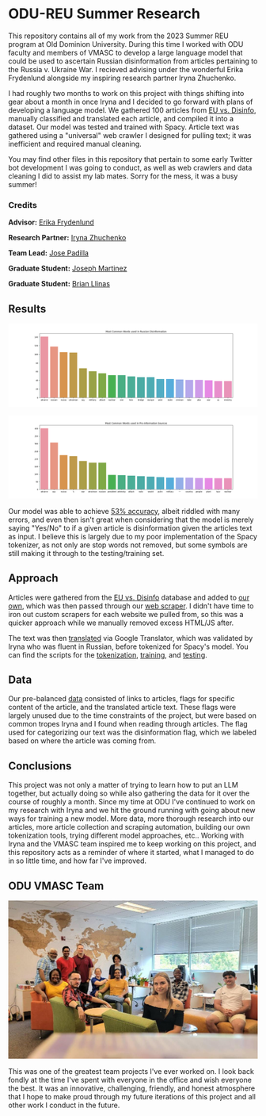 # ODU-REU Summer Research
This repository contains all of my work from the 2023 Summer REU program at Old Dominion University. During this time I worked with ODU faculty and members of VMASC to develop a large language model that could be used to ascertain Russian 
disinformation from articles pertaining to the Russia v. Ukraine War. I recieved advising under the wonderful Erika Frydenlund alongside my inspiring research partner Iryna Zhuchenko.

I had roughly two months to work on this project with things shifting into gear about a month in once Iryna and I decided to go forward with plans of developing a language model. We gathered 100 articles from [EU vs. Disinfo](https://euvsdisinfo.eu/disinformation-cases/),
manually classified and translated each article, and compiled it into a dataset. Our model was tested and trained with Spacy. Article text was gathered using a "universal" web crawler I designed for pulling text; it was inefficient and required manual cleaning.

You may find other files in this repository that pertain to some early Twitter bot development I was going to conduct, as well as web crawlers and data cleaning I did to assist my lab mates. Sorry for the mess, it was a busy summer!

### Credits
**Advisor:** [Erika Frydenlund](https://www.linkedin.com/in/efrydenlund/)

**Research Partner:** [Iryna Zhuchenko](https://www.linkedin.com/in/iryna-zhuchenko-0a6135265/)

**Team Lead:** [Jose Padilla](https://www.linkedin.com/in/jose-j-padilla-1624224a/)

**Graduate Student:** [Joseph Martinez](https://www.linkedin.com/in/josephmars/)

**Graduate Student:** [Brian Llinas](https://www.linkedin.com/in/brian-jesus-llinas-marimon/)

## Results
![Most common Disinfo words](/Disinfo_Words.png)

![Most common Proinfo words](/Proinfo_Words.png)

Our model was able to achieve [53% accuracy](https://github.com/adammartin13/ODU-REU/blob/main/Test%20100%20examples.txt), albeit riddled with many errors, and even then isn't great when considering that the model is merely saying "Yes/No" to if a given article
is disinformation given the articles text as input. I believe this is largely due to my poor implementation of the Spacy tokenizer, as not only are stop words not removed, but some symbols are still making it through to the testing/training set.
## Approach
Articles were gathered from the [EU vs. Disinfo](https://euvsdisinfo.eu/disinformation-cases/) database and added to [our own](https://github.com/adammartin13/ODU-REU/blob/main/Disinformation_Training_Data.csv), which was then passed through our 
[web scraper](https://github.com/adammartin13/ODU-REU/blob/main/article_crawler.py). I didn't have time to iron out custom scrapers for each website we pulled from, so this was a quicker approach while we manually removed excess HTML/JS after. 

The text was then [translated](https://github.com/adammartin13/ODU-REU/blob/main/translator.py) via Google Translator, which was validated by Iryna who was fluent in Russian, before tokenized for Spacy's model. You can find the scripts for the
[tokenization](https://github.com/adammartin13/ODU-REU/blob/main/spacyPreTraining.py), [training](https://github.com/adammartin13/ODU-REU/blob/main/spacyTraining.py), and [testing](https://github.com/adammartin13/ODU-REU/blob/main/spacyTest.py).
## Data
Our pre-balanced [data](https://github.com/adammartin13/ODU-REU/blob/main/Disinformation_Training_Data.csv) consisted of links to articles, flags for specific content of the article, and the translated article text. These flags were largely unused due to the time constraints of
the project, but were based on common tropes Iryna and I found when reading through articles. The flag used for categorizing our text was the disinformation flag, which we labeled based on where the article was coming from.
## Conclusions
This project was not only a matter of trying to learn how to put an LLM together, but actually doing so while also gathering the data for it over the course of roughly a month. Since my time at ODU I've continued to work on my research with Iryna and we hit
the ground running with going about new ways for training a new model. More data, more thorough research into our articles, more article collection and scraping automation, building our own tokenization tools, trying different model approaches, etc.. Working
with Iryna and the VMASC team inspired me to keep working on this project, and this repository acts as a reminder of where it started, what I managed to do in so little time, and how far I've improved.
## ODU VMASC Team
![VMASC Team](/VMASC.jpeg)

This was one of the greatest team projects I've ever worked on. I look back fondly at the time I've spent with everyone in the office and wish everyone the best. It was an innovative, challenging, friendly, and honest atmosphere that I hope to make proud
through my future iterations of this project and all other work I conduct in the future.
